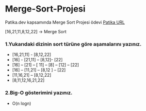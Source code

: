# Merge-Sort-Projesi
Patika.dev kapsamında Merge Sort Projesi ödevi
[Patika URL](https://github.com/feyzayayc/Binary-Search-Tree-Projesi)

[16,21,11,8,12,22] -> Merge Sort
### 1.Yukarıdaki dizinin sort türüne göre aşamalarını yazınız.
* [16,21,11] - [8,12,22]
* [16] - [21,11] – [8,12]- [22]
* [16] – [21] – [ 11] – [8] – [12] – [22]
* [16] – [11,21] – [8,12 ] – [22]
* [11,16,21] – [8,12,22]
* [8,11,12,16,21,22]

### 2.Big-O gösterimini yazınız.
*	O(n logn)
